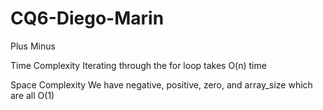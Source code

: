 # CQ6-Diego-Marin

Plus Minus

Time Complexity
Iterating through the for loop takes O(n) time

Space Complexity 
We have negative, positive, zero, and array_size which are all O(1)
